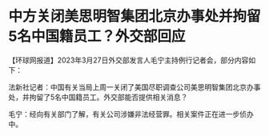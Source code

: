 # 中方关闭美思明智集团北京办事处并拘留5名中国籍员工？外交部回应

【环球网报道】2023年3月27日外交部发言人毛宁主持例行记者会，部分内容如下：

法新社记者：中国有关当局上周一关闭了美国尽职调查公司美思明智集团北京办事处，并拘留了5名中国籍员工。外交部能否提供相关消息？

毛宁：经向有关部门了解，有关公司涉嫌非法经营罪。相关案件正在进一步侦办中。


